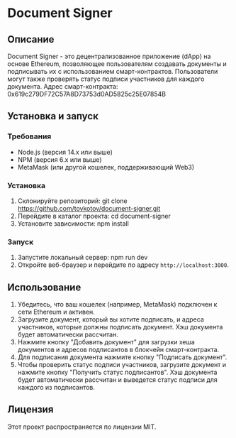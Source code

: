 # Document Signer

## Описание
Document Signer - это децентрализованное приложение (dApp) на основе Ethereum, позволяющее пользователям создавать документы и подписывать их с использованием смарт-контрактов. Пользователи могут также проверять статус подписи участников для каждого документа.
Адрес смарт-контракта: 0x619c279DF72C57A8D73753d0AD5825c25E07854B

## Установка и запуск

### Требования
- Node.js (версия 14.x или выше)
- NPM (версия 6.x или выше)
- MetaMask (или другой кошелек, поддерживающий Web3)

### Установка
1. Склонируйте репозиторий:
   git clone https://github.com/tovkotov/document-signer.git
2. Перейдите в каталог проекта:
   cd document-signer
3. Установите зависимости:
   npm install

### Запуск
1. Запустите локальный сервер:
   npm run dev 
2. Откройте веб-браузер и перейдите по адресу `http://localhost:3000`.

## Использование
1. Убедитесь, что ваш кошелек (например, MetaMask) подключен к сети Ethereum и активен.
2. Загрузите документ, который вы хотите подписать, и адреса участников, которые должны подписать документ. Хэш документа будет автоматически рассчитан.
3. Нажмите кнопку "Добавить документ" для загрузки хеша документов и адресов подписантов в блокчейн смарт-контракта.
4. Для подписания документа нажмите кнопку "Подписать документ".
5. Чтобы проверить статус подписи участников, загрузите документ и нажмите кнопку "Получить статус подписантов". Хэш документа будет автоматически рассчитан и выведется статус подписи для каждого из подписантов.

## Лицензия
Этот проект распространяется по лицензии MIT.
